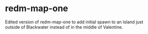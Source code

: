 # redm-map-one
Edited version of redm-map-one to add initial spawn to an Island just  
outside of Blackwater instead of in the middle of Valentine.
